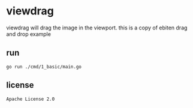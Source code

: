 # viewdrag

viewdrag will drag the image in the viewport.
this is a copy of ebiten drag and drop example


## run

```go run ./cmd/1_basic/main.go```

## license

`Apache License 2.0`
